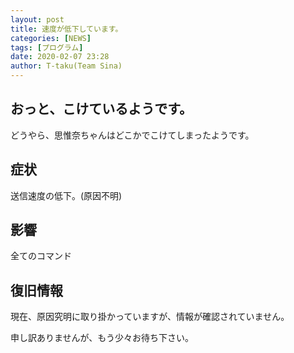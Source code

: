 ```yaml
---
layout: post
title: 速度が低下しています。
categories: [NEWS]
tags: [プログラム]
date: 2020-02-07 23:28
author: T-taku(Team Sina)
---
```


## おっと、こけているようです。
どうやら、思惟奈ちゃんはどこかでこけてしまったようです。

## 症状
送信速度の低下。(原因不明)

## 影響
全てのコマンド

## 復旧情報

現在、原因究明に取り掛かっていますが、情報が確認されていません。

申し訳ありませんが、もう少々お待ち下さい。
